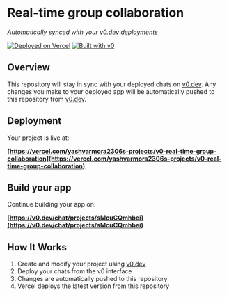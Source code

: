 # Real-time group collaboration

*Automatically synced with your [v0.dev](https://v0.dev) deployments*

[![Deployed on Vercel](https://img.shields.io/badge/Deployed%20on-Vercel-black?style=for-the-badge&logo=vercel)](https://vercel.com/yashvarmora2306s-projects/v0-real-time-group-collaboration)
[![Built with v0](https://img.shields.io/badge/Built%20with-v0.dev-black?style=for-the-badge)](https://v0.dev/chat/projects/sMcuCQmhbei)

## Overview

This repository will stay in sync with your deployed chats on [v0.dev](https://v0.dev).
Any changes you make to your deployed app will be automatically pushed to this repository from [v0.dev](https://v0.dev).

## Deployment

Your project is live at:

**[https://vercel.com/yashvarmora2306s-projects/v0-real-time-group-collaboration](https://vercel.com/yashvarmora2306s-projects/v0-real-time-group-collaboration)**

## Build your app

Continue building your app on:

**[https://v0.dev/chat/projects/sMcuCQmhbei](https://v0.dev/chat/projects/sMcuCQmhbei)**

## How It Works

1. Create and modify your project using [v0.dev](https://v0.dev)
2. Deploy your chats from the v0 interface
3. Changes are automatically pushed to this repository
4. Vercel deploys the latest version from this repository

